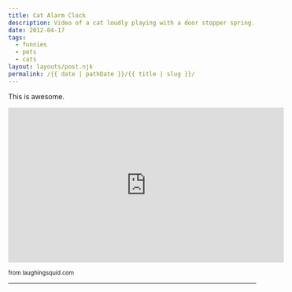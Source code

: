 ```yaml
---
title: Cat Alarm Clock
description: Video of a cat loudly playing with a door stopper spring.
date: 2012-04-17
tags: 
  - funnies
  - pets
  - cats
layout: layouts/post.njk
permalink: /{{ date | pathDate }}/{{ title | slug }}/
---
```


This is awesome.

<iframe class="youtube-video" width="560" height="315" src="https://www.youtube.com/embed/4aTagDSnclk" title="YouTube video player" frameborder="0" allow="accelerometer; autoplay; clipboard-write; encrypted-media; gyroscope; picture-in-picture; web-share" allowfullscreen></iframe>

<small class="footnotes">from laughingsquid.com</small>

---
